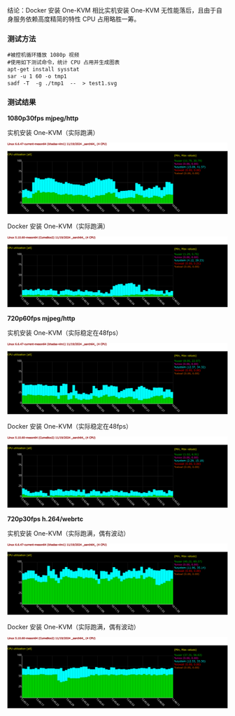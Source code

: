 结论：Docker 安装 One-KVM 相比实机安装 One-KVM 无性能落后，且由于自身服务依赖高度精简的特性 CPU 占用略胜一筹。

### 测试方法
```
#被控机循环播放 1080p 视频
#使用如下测试命令，统计 CPU 占用并生成图表
apt-get install sysstat
sar -u 1 60 -o tmp1
sadf -T  -g ./tmp1  --  > test1.svg
```

### 测试结果

**1080p30fps mjpeg/http** 

实机安装 One-KVM（实际跑满）

![test1](../img/test1.png)

Docker 安装 One-KVM（实际跑满）

![test4](../img/test4.png)

**720p60fps mjpeg/http**

实机安装 One-KVM（实际稳定在48fps）

![test2](../img/test2.png)

Docker 安装 One-KVM（实际稳定在48fps）

![test5](../img/test5.png)

**720p30fps h.264/webrtc**

实机安装 One-KVM（实际跑满，偶有波动）

![test3](../img/test3.png)

Docker 安装 One-KVM（实际跑满，偶有波动）

![test6](../img/test6.png)